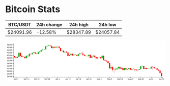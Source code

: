 # Bitcoin Stats

BTC/USDT|24h change|24h high|24h low|
|---|---|---|---|
|$24091.96|-12.58%|$28347.89|$24057.84|

<img src="./chart.svg">
